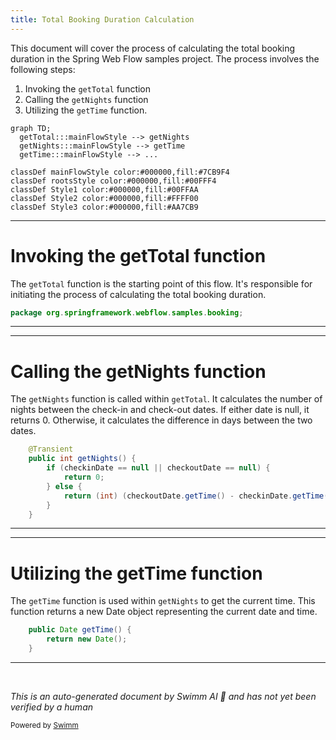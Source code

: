 ```yaml
---
title: Total Booking Duration Calculation
---
```

This document will cover the process of calculating the total booking duration in the Spring Web Flow samples project. The process involves the following steps:

1. Invoking the `getTotal` function
2. Calling the `getNights` function
3. Utilizing the `getTime` function.

```mermaid
graph TD;
  getTotal:::mainFlowStyle --> getNights
  getNights:::mainFlowStyle --> getTime
  getTime:::mainFlowStyle --> ...

classDef mainFlowStyle color:#000000,fill:#7CB9F4
classDef rootsStyle color:#000000,fill:#00FFF4
classDef Style1 color:#000000,fill:#00FFAA
classDef Style2 color:#000000,fill:#FFFF00
classDef Style3 color:#000000,fill:#AA7CB9
```

<SwmSnippet path="/booking-faces/src/main/java/org/springframework/webflow/samples/booking/Booking.java" line="1" repo-id="Z2l0aHViJTNBJTNBc3ByaW5nLXdlYmZsb3ctc2FtcGxlcyUzQSUzQWdpbGFkbmF2b3Q=">

---

# Invoking the getTotal function

The `getTotal` function is the starting point of this flow. It's responsible for initiating the process of calculating the total booking duration.

```java
package org.springframework.webflow.samples.booking;
```

---

</SwmSnippet>

<SwmSnippet path="/booking-faces/src/main/java/org/springframework/webflow/samples/booking/Booking.java" line="77" repo-id="Z2l0aHViJTNBJTNBc3ByaW5nLXdlYmZsb3ctc2FtcGxlcyUzQSUzQWdpbGFkbmF2b3Q=">

---

# Calling the getNights function

The `getNights` function is called within `getTotal`. It calculates the number of nights between the check-in and check-out dates. If either date is null, it returns 0. Otherwise, it calculates the difference in days between the two dates.

```java
	@Transient
	public int getNights() {
		if (checkinDate == null || checkoutDate == null) {
			return 0;
		} else {
			return (int) (checkoutDate.getTime() - checkinDate.getTime()) / 1000 / 60 / 60 / 24;
		}
	}
```

---

</SwmSnippet>

<SwmSnippet path="/primefaces-showcase/src/main/java/org/springframework/samples/webflow/poller/CurrentTimeBean.java" line="10" repo-id="Z2l0aHViJTNBJTNBc3ByaW5nLXdlYmZsb3ctc2FtcGxlcyUzQSUzQWdpbGFkbmF2b3Q=">

---

# Utilizing the getTime function

The `getTime` function is used within `getNights` to get the current time. This function returns a new Date object representing the current date and time.

```java
	public Date getTime() {
		return new Date();
	}
```

---

</SwmSnippet>

&nbsp;

*This is an auto-generated document by Swimm AI 🌊 and has not yet been verified by a human*

<SwmMeta version="3.0.0" repo-id="Z2l0aHViJTNBJTNBc3ByaW5nLXdlYmZsb3ctc2FtcGxlcyUzQSUzQWdpbGFkbmF2b3Q=" repo-name="spring-webflow-samples"><sup>Powered by [Swimm](https://app.swimm.io/)</sup></SwmMeta>
